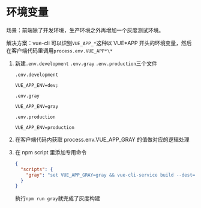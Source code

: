 # 环境变量

场景：前端除了开发环境，生产环境之外再增加一个灰度测试环境。

解决方案：vue-cli 可以识别`VUE_APP_*`这种以 VUE*APP 开头的环境变量，然后在客户端代码里调用`process.env.VUE_APP*\*`

1. 新建`.env.development` `.env.gray` `.env.production`三个文件

   `.env.development`

   ```shell
   VUE_APP_ENV=dev;
   ```

   `.env.gray`

   ```
   VUE_APP_ENV=gray
   ```

   `.env.production`

   ```
   VUE_APP_ENV=production
   ```

2. 在客户端代码内获取 process.env.VUE_APP_GRAY 的值做对应的逻辑处理

3. 在 npm script 里添加专用命令

   ```json
   {
     "scripts": {
       "gray": "set VUE_APP_GRAY=gray && vue-cli-service build --dest=grayDist"
     }
   }
   ```

   执行`npm run gray`就完成了灰度构建
